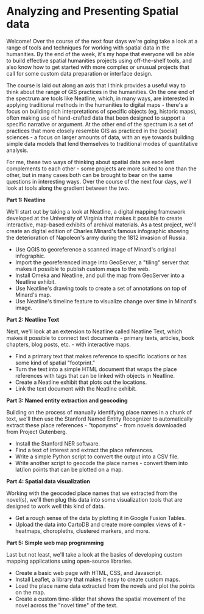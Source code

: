 # Analyzing and Presenting Spatial data

Welcome! Over the course of the next four days we're going take a look at a range of tools and techniques for working with spatial data in the humanities. By the end of the week, it's my hope that everyone will be able to build effective spatial humanities projects using off-the-shelf tools, and also know how to get started with more complex or unusual projects that call for some custom data preparation or interface design.

The course is laid out along an axis that I think provides a useful way to think about the range of GIS practices in the humanities. On the one end of the spectrum are tools like Neatline, which, in many ways, are interested in applying traditional methods in the humanities to digital maps - there's a focus on building rich interpretations of specific objects (eg, historic maps), often making use of hand-crafted data that been designed to support a specific narrative or argument. At the other end of the spectrum is a set of practices that more closely resemble GIS as practiced in the (social) sciences - a focus on larger amounts of data, with an eye towards building simple data models that lend themselves to traditional modes of quantitative analysis.

For me, these two ways of thinking about spatial data are excellent complements to each other - some projects are more suited to one than the other, but in many cases both can be brought to bear on the same questions in interesting ways. Over the course of the next four days, we'll look at tools along the gradient between the two.

**Part 1: Neatline**

We'll start out by taking a look at Neatline, a digital mapping framework developed at the University of Virginia that makes it possible to create interactive, map-based exhibits of archival materials. As a test project, we'll create an digital edition of Charles Minard's famous infographic showing the deterioration of Napoleon's army during the 1812 invasion of Russia.

- Use QGIS to georeference a scanned image of Minard's original infographic.
- Import the georeferenced image into GeoServer, a "tiling" server that makes it possible to publish custom maps to the web.
- Install Omeka and Neatline, and pull the map from GeoServer into a Neatline exhibit.
- Use Neatline's drawing tools to create a set of annotations on top of Minard's map.
- Use Neatline's timeline feature to visualize change over time in Minard's image.

**Part 2: Neatline Text**

Next, we'll look at an extension to Neatline called Neatline Text, which makes it possible to connect text documents - primary texts, articles, book chapters, blog posts, etc. - with interactive maps.

- Find a primary text that makes reference to specific locations or has some kind of spatial "footprint."
- Turn the text into a simple HTML document that wraps the place references with tags that can be linked with objects in Neatline.
- Create a Neatline exhibit that plots out the locations.
- Link the text document with the Neatline exhibit.

**Part 3: Named entity extraction and geocoding**

Building on the process of manually identifying place names in a chunk of text, we'll then use the Stanford Named Entity Recognizer to automatically extract these place references - "toponyms" - from novels downloaded from Project Gutenberg.

- Install the Stanford NER software.
- Find a text of interest and extract the place references.
- Write a simple Python script to convert the output into a CSV file.
- Write another script to geocode the place names - convert them into lat/lon points that can be plotted on a map.

**Part 4: Spatial data visualization**

Working with the geocoded place names that we extracted from the novel(s), we'll then plug this data into some visualization tools that are designed to work well this kind of data.

- Get a rough sense of the data by plotting it in Google Fusion Tables.
- Upload the data into CartoDB and create more complex views of it - heatmaps, choropleths, clustered markers, and more.

**Part 5: Simple web map programming**

Last but not least, we'll take a look at the basics of developing custom mapping applications using open-source libraries.

- Create a basic web page with HTML, CSS, and Javascript.
- Install Leaflet, a library that makes it easy to create custom maps.
- Load the place name data extracted from the novels and plot the points on the map.
- Create a custom time-slider that shows the spatial movement of the novel across the "novel time" of the text.
